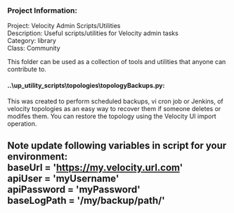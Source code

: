 ### Project Information:
Project: Velocity Admin Scripts/Utilities  
Description: Useful scripts/utilities for Velocity admin tasks  
Category: library  
Class: Community  
  
This folder can be used as a collection of tools and utilities that anyone can contribute to.  
  
#### ..\up_utility_scripts\topologies\topologyBackups.py:  
  
This was created to perform scheduled backups, vi cron job or Jenkins, of velocity topologies as an easy way to recover them if someone deletes or modifes them. You can restore the topology using the Velocity UI import operation.  
  
Note update following variables in script for your environment:  
baseUrl = 'https://my.velocity.url.com'  
apiUser = 'myUsername'  
apiPassword = 'myPassword'  
baseLogPath = '/my/backup/path/'
 ----